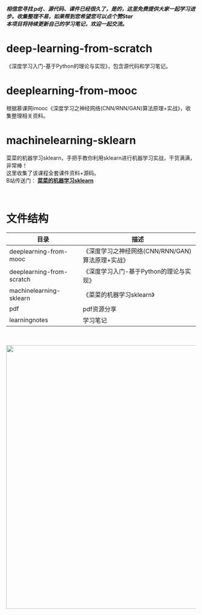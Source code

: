 ___相信您寻找 pdf、源代码、课件已经很久了，是的，这里免费提供大家一起学习进步。收集整理不易，如果帮到您希望您可以点个赞**Star**<br>
本项目将持续更新自己的学习笔记，欢迎一起交流。___

# deep-learning-from-scratch
《深度学习入门-基于Python的理论与实现》，包含源代码和学习笔记。
<br>
# deeplearning-from-mooc
根据慕课网imooc《深度学习之神经网络(CNN/RNN/GAN)算法原理+实战》，收集整理相关资料。
<br>
# machinelearning-sklearn
菜菜的机器学习sklearn，手把手教你利用sklearn进行机器学习实战，干货满满，非常棒！  
这里收集了该课程全套课件资料+源码。  
B站传送门： [**菜菜的机器学习sklearn**](https://www.bilibili.com/video/BV1vJ41187hk)

<br>

# 文件结构
目录 | 描述
---- | -----
deeplearning-from-mooc | 《深度学习之神经网络(CNN/RNN/GAN)算法原理+实战》
deeplearning-from-scratch	| 《深度学习入门-基于Python的理论与实现》
machinelearning-sklearn | 《菜菜的机器学习sklearn》
pdf |	pdf资源分享
learningnotes | 学习笔记
<br>

<br>
<img src="https://github.com/MemorialCheng/deep-learning-from-scratch/blob/master/learningnotes/images/timg.jpg" width=700>
